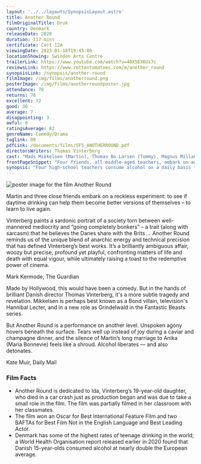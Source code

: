 ```yaml
---
layout: '../../layouts/SynopsisLayout.astro'
title: Another Round
filmOriginalTitle: Druk
country: Denmark
releaseDate: 2020
duration: 117 mins
certificate: Cert 12A
viewingDate: 2023-01-18T19:45:00
locationShowing: Swindon Arts Centre
trailerLink: https://www.youtube.com/watch?v=40X5EX6Us7c
reviewsLink: https://www.rottentomatoes.com/m/another_round
synopsisLink: /synopsis/another-round
filmImage: /img/films/anotherround.png
posterImage: /img/films/anotherroundposter.jpg
attendance: 78
returns: 78
excellent: 32
good: 36
average: 7
disappointing: 3
awful: 0
ratingsAverage: 82
genreName: Comedy/Drama
taglink: 09
pdfLink: /documents/films/SFS_ANOTHERROUND.pdf
directorsWriters: Thomas Vinterberg
cast: "Mads Mikkelsen (Martin), Thomas Bo Larsen (Tommy), Magnus Millang (Nikolaj), Lars Ranthe (Peter)"
frontPageSnippet: "Four friends, all middle-aged teachers, embark on an experiment to see if a constant level of alcohol in their blood will help them find greater freedom and happiness.  However, simmering issues come to the surface."
synopsis: "Four high-school teachers consume alcohol on a daily basis to see how it affects their social and professional lives.  A black comedy-drama film directed by Thomas Vinterberg, from a screenplay by Vinterberg and Tobias Lindholm.  An international co-production between Denmark, the Netherlands, and Sweden."
---
```


![poster image for the film Another Round](/img/films/anotherround.png "poster image for the film Another Round")

Martin and three close friends embark on a reckless experiment: to see if daytime drinking can help them become better versions of themselves – to learn to live again.

Vinterberg paints a sardonic portrait of a society torn between well-mannered mediocrity and “going completely bonkers” – a trait (along with sarcasm) that he believes the Danes share with the Brits ... Another Round reminds us of the unique blend of anarchic energy and technical precision that has defined Vinterberg’s best works.  It’s a brilliantly ambiguous affair, woozy but precise, profound yet playful, confronting matters of life and death with equal vigour, while ultimately raising a toast to the redemptive power of cinema.

<div class="review__author review__author--review1">
Mark Kermode, The Guardian
</div>

Made by Hollywood, this would have been a comedy.  But in the hands of brilliant Danish director Thomas Vinterberg, it's a more subtle tragedy and revelation.  Mikkelsen is perhaps best known as a Bond villain, television's Hannibal Lecter, and in a new role as Grindelwald in the Fantastic Beasts series.

But Another Round is a performance on another level.  Unspoken agony hovers beneath the surface.  Tears well up instead of joy during a caviar and champagne dinner, and the silence of Martin’s long marriage to Anika (Maria Bonnevie) feels like a shroud.  Alcohol liberates — and also detonates.

<div class="review__author">
Kate Muir, Daily Mail
</div>

### Film Facts

* Another Round is dedicated to Ida, Vinterberg’s 19-year-old daughter, who died in a car crash just as production began and was due to take a small role in the film.  The film was partially filmed in her classroom with her classmates.
* The film won an Oscar for Best International Feature Film and two BAFTAs for Best Film Not in the English Language and Best Leading Actor.
* Denmark has some of the highest rates of teenage drinking in the world; a World Health Organisation report released earlier in 2020 found that Danish 15-year-olds consumed alcohol at nearly double the European average.
